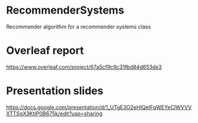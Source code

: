 # RecommenderSystems
Recommender algorithm for a recommender systems class


# Overleaf report
https://www.overleaf.com/project/67a5cf9c9c31fbd84d653de3

# Presentation slides
https://docs.google.com/presentation/d/1_UTgE3O2eHIQeIFqWEYeClWVVVXTTSgX3KtIP0B675k/edit?usp=sharing